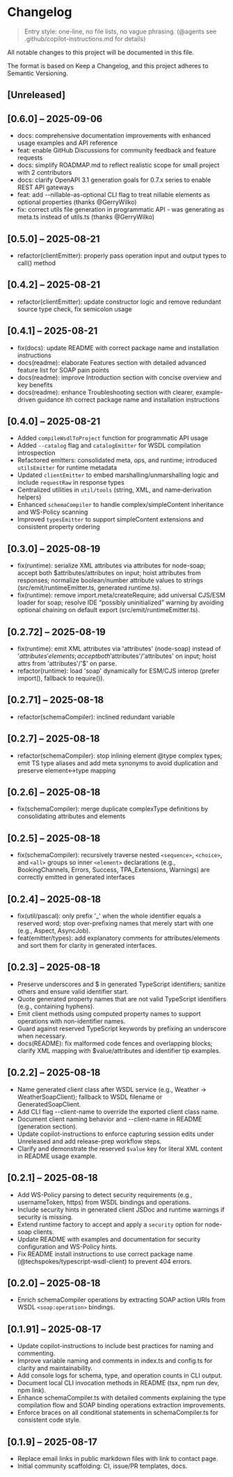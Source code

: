 # Changelog

> Entry style: one-line, no file lists, no vague phrasing.
> (@agents see .github/copilot-instructions.md for details)

All notable changes to this project will be documented in this file.

The format is based on Keep a Changelog, and this project adheres to Semantic Versioning.

## [Unreleased]

## [0.6.0] – 2025-09-06

- docs: comprehensive documentation improvements with enhanced usage examples and API reference
- feat: enable GitHub Discussions for community feedback and feature requests
- docs: simplify ROADMAP.md to reflect realistic scope for small project with 2 contributors
- docs: clarify OpenAPI 3.1 generation goals for 0.7.x series to enable REST API gateways
- feat: add --nillable-as-optional CLI flag to treat nillable elements as optional properties (thanks @GerryWilko)
- fix: correct utils file generation in programmatic API - was generating as meta.ts instead of utils.ts (thanks @GerryWilko)

## [0.5.0] – 2025-08-21

- refactor(clientEmitter): properly pass operation input and output types to call() method

## [0.4.2] – 2025-08-21

- refactor(clientEmitter): update constructor logic and remove redundant source type check, fix semicolon usage

## [0.4.1] – 2025-08-21

- fix(docs): update README with correct package name and installation instructions
- docs(readme): elaborate Features section with detailed advanced feature list for SOAP pain points
- docs(readme): improve Introduction section with concise overview and key benefits
- docs(readme): enhance Troubleshooting section with clearer, example-driven guidance
  ith correct package name and installation instructions

## [0.4.0] – 2025-08-21

- Added `compileWsdlToProject` function for programmatic API usage
- Added `--catalog` flag and `catalogEmitter` for WSDL compilation introspection
- Refactored emitters: consolidated meta, ops, and runtime; introduced `utilsEmitter` for runtime metadata
- Updated `clientEmitter` to embed marshalling/unmarshalling logic and include `requestRaw` in response types
- Centralized utilities in `util/tools` (string, XML, and name‐derivation helpers)
- Enhanced `schemaCompiler` to handle complex/simpleContent inheritance and WS-Policy scanning
- Improved `typesEmitter` to support simpleContent extensions and consistent property ordering

## [0.3.0] – 2025-08-19

- fix(runtime): serialize XML attributes via attributes for node-soap; accept both $attributes/attributes on input; hoist attributes from responses; normalize boolean/number attribute values to strings (src/emit/runtimeEmitter.ts, generated runtime.ts).
- fix(runtime): remove import.meta/createRequire; add universal CJS/ESM loader for soap; resolve IDE “possibly uninitialized” warning by avoiding optional chaining on default export (src/emit/runtimeEmitter.ts).

## [0.2.72] – 2025-08-19

- fix(runtime): emit XML attributes via 'attributes' (node-soap) instead of '$attributes' elements; accept both '$attributes'/'attributes' on input; hoist attrs from 'attributes'/'$' on parse.
- refactor(runtime): load 'soap' dynamically for ESM/CJS interop (prefer import(), fallback to require()).

## [0.2.71] – 2025-08-18

- refactor(schemaCompiler): inclined redundant variable

## [0.2.7] – 2025-08-18

- refactor(schemaCompiler): stop inlining element @type complex types; emit TS type aliases and add meta synonyms to avoid duplication and preserve element↔type mapping

## [0.2.6] – 2025-08-18

- fix(schemaCompiler): merge duplicate complexType definitions by consolidating attributes and elements

## [0.2.5] – 2025-08-18

- fix(schemaCompiler): recursively traverse nested
  `<sequence>`,
  `<choice>`, and
  `<all>` groups so inner
  `<element>` declarations (e.g., BookingChannels, Errors, Success, TPA_Extensions, Warnings) are correctly emitted in generated interfaces

## [0.2.4] – 2025-08-18

- fix(util/pascal): only prefix '_' when the whole identifier equals a reserved word; stop over-prefixing names that merely start with one (e.g., Aspect, AsyncJob).
- feat(emitter/types): add explanatory comments for attributes/elements and sort them for clarity in generated interfaces.

## [0.2.3] – 2025-08-18

- Preserve underscores and $ in generated TypeScript identifiers; sanitize others and ensure valid identifier start.
- Quote generated property names that are not valid TypeScript identifiers (e.g., containing hyphens).
- Emit client methods using computed property names to support operations with non-identifier names.
- Guard against reserved TypeScript keywords by prefixing an underscore when necessary.
- docs(README): fix malformed code fences and overlapping blocks; clarify XML mapping with $value/attributes and identifier tip examples.

## [0.2.2] – 2025-08-18

- Name generated client class after WSDL service (e.g., Weather → WeatherSoapClient); fallback to WSDL filename or GeneratedSoapClient.
- Add CLI flag --client-name to override the exported client class name.
- Document client naming behavior and --client-name in README (generation section).
- Update copilot-instructions to enforce capturing session edits under Unreleased and add release-prep workflow steps.
- Clarify and demonstrate the reserved
  `$value` key for literal XML content in README usage example.

## [0.2.1] – 2025-08-18

- Add WS-Policy parsing to detect security requirements (e.g., usernameToken, https) from WSDL bindings and operations.
- Include security hints in generated client JSDoc and runtime warnings if security is missing.
- Extend runtime factory to accept and apply a
  `security` option for node-soap clients.
- Update README with examples and documentation for security configuration and WS-Policy hints.
- Fix README install instructions to use correct package name (@techspokes/typescript-wsdl-client) to prevent 404 errors.

## [0.2.0] – 2025-08-18

- Enrich schemaCompiler operations by extracting SOAP action URIs from WSDL
  `<soap:operation>` bindings.

## [0.1.91] – 2025-08-17

- Update copilot-instructions to include best practices for naming and commenting.
- Improve variable naming and comments in index.ts and config.ts for clarity and maintainability.
- Add console logs for schema, type, and operation counts in CLI output.
- Document local CLI invocation methods in README (tsx, npm run dev, npm link).
- Enhance schemaCompiler.ts with detailed comments explaining the type compilation flow and SOAP binding operations extraction improvements.
- Enforce braces on all conditional statements in schemaCompiler.ts for consistent code style.

## [0.1.9] – 2025-08-17

- Replace email links in public markdown files with link to contact page.
- Initial community scaffolding: CI, issue/PR templates, docs.
